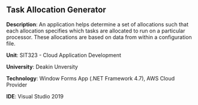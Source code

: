## Task Allocation Generator

__Description__: An application helps determine a set of allocations such that each allocation specifies which tasks are allocated to run on a particular processor. These allocations are based on data from within a configuration file.

__Unit__: SIT323 - Cloud Application Development

__University__: Deakin Unversity

__Technology__: Window Forms App (.NET Framework 4.7), AWS Cloud Provider

__IDE__: Visual Studio 2019

<!---
__How to run the application__:

1. Open `TasksAllocation.sln` solution
2. Press `Start` button to build and run the application
3. Once the application pops up, click `File` and then `Open` to open the TAFF file
4. If the allocation TAFF file and the configuration CFF file is valid, then the `Allocation` button in the `Validate` menu or the `Validate Allocation` button is enabled.
5. Click the `Allocation` button in the `Validate` menu or the `Validate Allocation` button to validate allocations

__How to run unit tests__:
1. Open `TasksAllocation.sln` solution
2. In the `Solution Explorer`, right click on `UnitTest` project, and then click on `Run Tests`

__Troubleshooting__:

If `MSTest.TestAdapter.2.1.1` and `MSTest.TestFramework.2.1.1` packages cannot be found in the `UnitTest` project, then follow the below steps:
1. Expand the `UnitTest` project
2. Right click on `References`
3. Click on `Manage NuGet Packages`
4. If the restore message appears, click on `Restore` button. Otherwise, then reinstall the above packages.
--->
